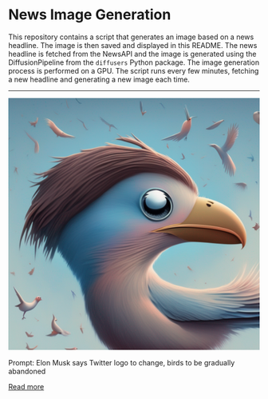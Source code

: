 # News Image Generation
This repository contains a script that generates an image based on a news headline. The image is then saved and displayed in this README.
The news headline is fetched from the NewsAPI and the image is generated using the DiffusionPipeline from the `diffusers` Python package. The image generation process is performed on a GPU.
The script runs every few minutes, fetching a new headline and generating a new image each time.

---

![Generated Image](image.png)

Prompt: Elon Musk says Twitter logo to change, birds to be gradually abandoned

[Read more](https://www.cnn.com/2023/07/23/business/elon-musk-twitter-revamp-intl-hnk/index.html)